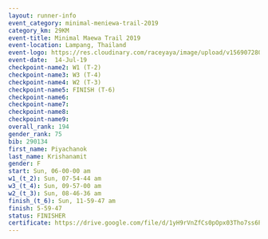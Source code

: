 ```yaml
---
layout: runner-info 
event_category: minimal-meniewa-trail-2019 
category_km: 29KM 
event-title: Minimal Maewa Trail 2019 
event-location: Lampang, Thailand 
event-logo: https://res.cloudinary.com/raceyaya/image/upload/v1569072805/logo/minimal-trail_ktnvsp.jpg 
event-date:  14-Jul-19 
checkpoint-name2: W1 (T-2) 
checkpoint-name3: W3 (T-4) 
checkpoint-name4: W2 (T-3) 
checkpoint-name5: FINISH (T-6) 
checkpoint-name6: 
checkpoint-name7: 
checkpoint-name8: 
checkpoint-name9: 
overall_rank: 194
gender_rank: 75
bib: 290134
first_name: Piyachanok
last_name: Krishanamit
gender: F
start: Sun, 06-00-00 am
w1_(t_2): Sun, 07-54-44 am
w3_(t_4): Sun, 09-57-00 am
w2_(t_3): Sun, 08-46-36 am
finish_(t_6): Sun, 11-59-47 am
finish: 5-59-47
status: FINISHER
certificate: https://drive.google.com/file/d/1yH9rVnZfCs0pOpx03Tho7ss6PZv7j5Uv/view?usp=sharing
---
```

